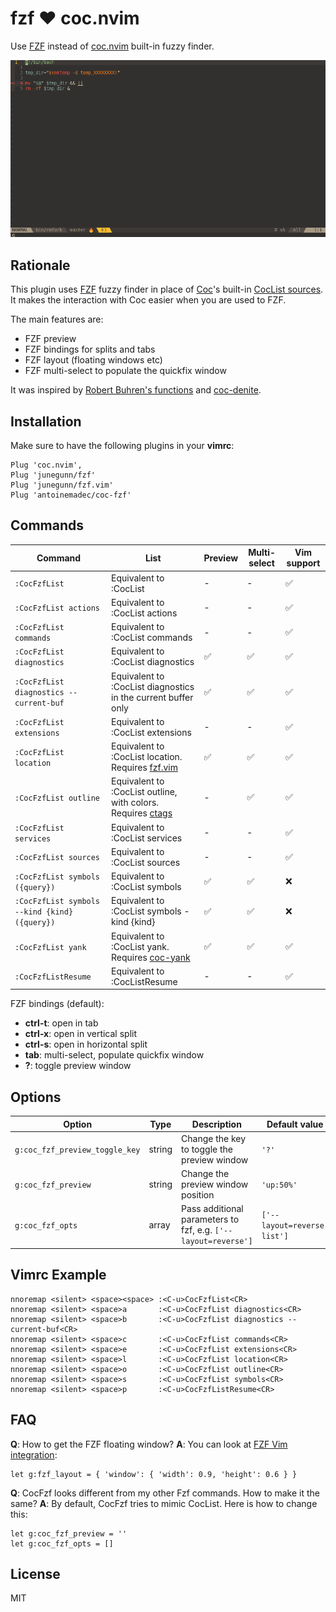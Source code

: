 fzf :heart: coc.nvim
===============

Use [FZF][fzf] instead of [coc.nvim][coc.nvim] built-in fuzzy finder.

![](https://raw.githubusercontent.com/antoinemadec/gif/master/coc_fzf.gif)

Rationale
---------

This plugin uses [FZF][fzf] fuzzy finder in place of [Coc][coc.nvim]'s built-in [CocList sources][coc_sources].
It makes the interaction with Coc easier when you are used to FZF.

The main features are:
- FZF preview
- FZF bindings for splits and tabs
- FZF layout (floating windows etc)
- FZF multi-select to populate the quickfix window

It was inspired by [Robert Buhren's functions][RobertBuhren] and [coc-denite][coc_denite].

Installation
---------

Make sure to have the following plugins in your **vimrc**:
```vim
Plug 'coc.nvim',
Plug 'junegunn/fzf'
Plug 'junegunn/fzf.vim'
Plug 'antoinemadec/coc-fzf'
```

Commands
---------

| Command                                       | List                                                                 | Preview | Multi-select | Vim support |
| ---                                           | ---                                                                  | ---     | ---          | ---         |
| `:CocFzfList        `                         | Equivalent to :CocList                                               | -       | -            | ✅          |
| `:CocFzfList actions`                         | Equivalent to :CocList actions                                       | -       | -            | ✅          |
| `:CocFzfList commands`                        | Equivalent to :CocList commands                                      | -       | -            | ✅          |
| `:CocFzfList diagnostics`                     | Equivalent to :CocList diagnostics                                   | ✅      | ✅           | ✅          |
| `:CocFzfList diagnostics --current-buf`       | Equivalent to :CocList diagnostics in the current buffer only        | ✅      | ✅           | ✅          |
| `:CocFzfList extensions`                      | Equivalent to :CocList extensions                                    | -       | -            | ✅          |
| `:CocFzfList location`                        | Equivalent to :CocList location. Requires [fzf.vim][fzfvim]          | ✅      | ✅           | ✅          |
| `:CocFzfList outline`                         | Equivalent to :CocList outline, with colors. Requires [ctags][ctags] | -       | ✅           | ✅          |
| `:CocFzfList services`                        | Equivalent to :CocList services                                      | -       | -            | ✅          |
| `:CocFzfList sources `                        | Equivalent to :CocList sources                                       | -       | -            | ✅          |
| `:CocFzfList symbols ({query})`               | Equivalent to :CocList symbols                                       | ✅      | ✅           | ❌          |
| `:CocFzfList symbols --kind {kind} ({query})` | Equivalent to :CocList symbols -kind {kind}                          | ✅      | ✅           | ❌          |
| `:CocFzfList yank`                            | Equivalent to :CocList yank. Requires [coc-yank][coc-yank]           | ✅      | ✅           | ✅          |
| `:CocFzfListResume`                           | Equivalent to :CocListResume                                         | -       | -            | ✅          |

FZF bindings (default):
- **ctrl-t**: open in tab
- **ctrl-x**: open in vertical split
- **ctrl-s**: open in horizontal split
- **tab**: multi-select, populate quickfix window
- **?**: toggle preview window

Options
---------

| Option                         | Type   | Description                                                    | Default value               |
| ---                            | ---    | ---                                                            | ---                         |
| `g:coc_fzf_preview_toggle_key` | string | Change the key to toggle the preview window                    | `'?'`                       |
| `g:coc_fzf_preview`            | string | Change the preview window position                             | `'up:50%'`                  |
| `g:coc_fzf_opts`               | array  | Pass additional parameters to fzf, e.g. `['--layout=reverse']` | `['--layout=reverse-list']` |

Vimrc Example
---------
```vim
nnoremap <silent> <space><space> :<C-u>CocFzfList<CR>
nnoremap <silent> <space>a       :<C-u>CocFzfList diagnostics<CR>
nnoremap <silent> <space>b       :<C-u>CocFzfList diagnostics --current-buf<CR>
nnoremap <silent> <space>c       :<C-u>CocFzfList commands<CR>
nnoremap <silent> <space>e       :<C-u>CocFzfList extensions<CR>
nnoremap <silent> <space>l       :<C-u>CocFzfList location<CR>
nnoremap <silent> <space>o       :<C-u>CocFzfList outline<CR>
nnoremap <silent> <space>s       :<C-u>CocFzfList symbols<CR>
nnoremap <silent> <space>p       :<C-u>CocFzfListResume<CR>
```

FAQ
---------

**Q**: How to get the FZF floating window?
**A**: You can look at [FZF Vim integration][fzf_vim_integration]:
```vim
let g:fzf_layout = { 'window': { 'width': 0.9, 'height': 0.6 } }
```
**Q**: CocFzf looks different from my other Fzf commands. How to make it the same?
**A**: By default, CocFzf tries to mimic CocList. Here is how to change this:
```vim
let g:coc_fzf_preview = ''
let g:coc_fzf_opts = []
```

License
-------

MIT

[fzf]:                 https://github.com/junegunn/fzf
[fzf_vim_integration]: https://github.com/junegunn/fzf/blob/master/README-VIM.md
[coc.nvim]:            https://github.com/neoclide/coc.nvim
[coc_sources]:         https://github.com/neoclide/coc.nvim/wiki/Using-coc-list#builtin-list-sources
[RobertBuhren]:        https://gist.github.com/RobertBuhren/02e05506255c667c0038ce74ee1cef96
[coc_denite]:          https://github.com/neoclide/coc-denite
[ctags]:               https://github.com/universal-ctags/ctags
[fzfvim]:              https://github.com/junegunn/fzf.vim
[coc-yank]:            https://github.com/neoclide/coc-yank
